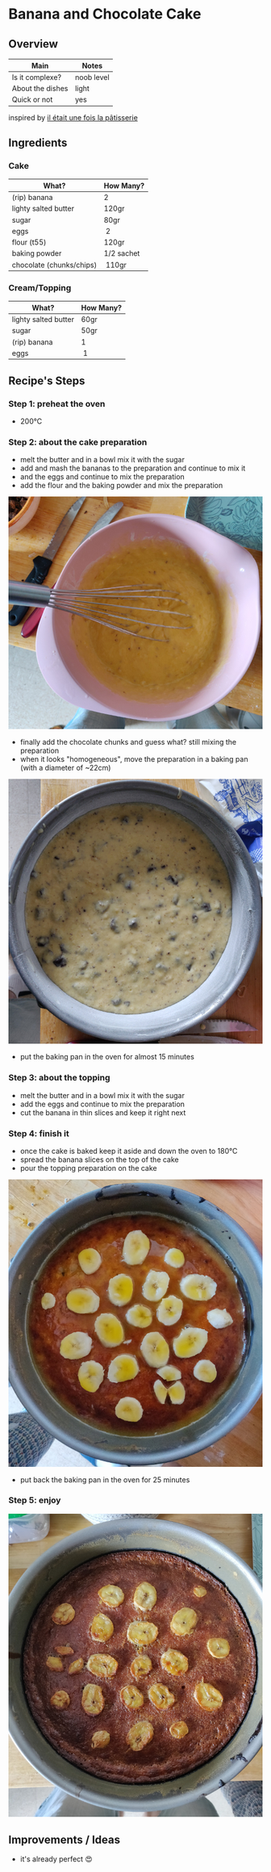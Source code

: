 # Banana and Chocolate Cake


## Overview

Main             | Notes
---------------- | ----------
Is it complexe?  | noob level
About the dishes | light
Quick or not     | yes

inspired by [il était une fois la pâtisserie](https://www.youtube.com/watch?v=HaIINUjbCHE)


## Ingredients

### Cake

What?                    | How Many?
------------------------ | -----------
(rip) banana             | 2
lighty salted butter     | 120gr
sugar                    | 80gr
eggs                     | 2
flour (t55)              | 120gr
baking powder            | 1/2 sachet
chocolate (chunks/chips) | 110gr

### Cream/Topping

What?                | How Many?
-------------------- | ---------
lighty salted butter | 60gr
sugar                | 50gr
(rip) banana         | 1
eggs                 | 1


## Recipe's Steps

### Step 1: preheat the oven

* 200°C

### Step 2: about the cake preparation

* melt the butter and in a bowl mix it with the sugar
* add and mash the bananas to the preparation and continue to mix it
* and the eggs and continue to mix the preparation
* add the flour and the baking powder and mix the preparation

![Banana Chocolate Cake - Step 2](./images/banana_chocolate_cake-01.jpg)

* finally add the chocolate chunks and guess what? still mixing the preparation
* when it looks "homogeneous", move the preparation in a baking pan (with a diameter of ~22cm)

![Banana Chocolate Cake - Step 2](./images/banana_chocolate_cake-02.jpg)

* put the baking pan in the oven for almost 15 minutes

### Step 3: about the topping

* melt the butter and in a bowl mix it with the sugar
* add the eggs and continue to mix the preparation
* cut the banana in thin slices and keep it right next

### Step 4: finish it

* once the cake is baked keep it aside and down the oven to 180°C
* spread the banana slices on the top of the cake
* pour the topping preparation on the cake

![Banana Chocolate Cake - Step 4](./images/banana_chocolate_cake-03.jpg)

* put back the baking pan in the oven for 25 minutes

### Step 5: enjoy

![Banana Chocolate Cake - Step 5](./images/banana_chocolate_cake-04.jpg)


## Improvements / Ideas

* it's already perfect :heart_eyes:
